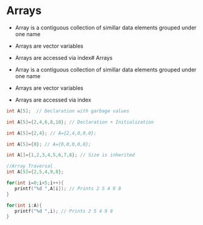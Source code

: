 # Arrays

- Array is a contiguous collection of simillar data elements grouped under one name
- Arrays are vector variables
- Arrays are accessed via index# Arrays

- Array is a contiguous collection of simillar data elements grouped under one name
- Arrays are vector variables
- Arrays are accessed via index

```cpp
int A[5];  // Declaration with garbage values
```

```cpp
int A[5]={2,4,6,8,10}; // Declaration + Initialization
```

```cpp
int A[5]={2,4}; // A={2,4,0,0,0};
```

```cpp
int A[5]={0}; // A={0,0,0,0,0};
```

```cpp
int A[]={1,2,3,4,5,6,7,8}; // Size is inherited
```

```cpp
//Array Traversal
int A[5]={2,5,4,9,8};

for(int i=0;i<5;i++){
   printf("%d ",A[i]); // Prints 2 5 4 9 8
}

for(int i:A){
   printf("%d ",i); // Prints 2 5 4 9 8
}

```
